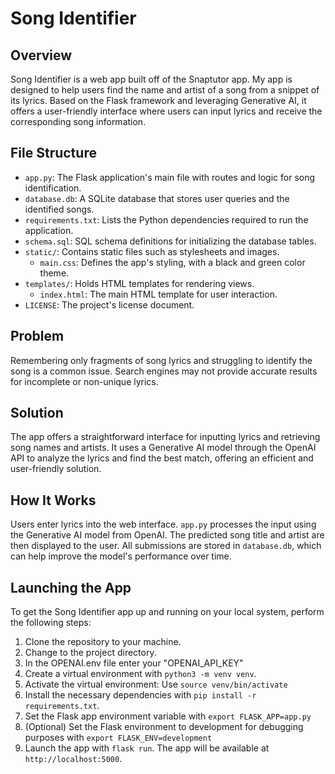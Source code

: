 # Song Identifier

## Overview
Song Identifier is a web app built off of the Snaptutor app. My app is designed to help users find the name and artist of a song from a snippet of its lyrics. Based on the Flask framework and leveraging Generative AI, it offers a user-friendly interface where users can input lyrics and receive the corresponding song information.

## File Structure
- `app.py`: The Flask application's main file with routes and logic for song identification.
- `database.db`: A SQLite database that stores user queries and the identified songs.
- `requirements.txt`: Lists the Python dependencies required to run the application.
- `schema.sql`: SQL schema definitions for initializing the database tables.
- `static/`: Contains static files such as stylesheets and images.
  - `main.css`: Defines the app's styling, with a black and green color theme.
- `templates/`: Holds HTML templates for rendering views.
  - `index.html`: The main HTML template for user interaction.
- `LICENSE`: The project's license document.

## Problem
Remembering only fragments of song lyrics and struggling to identify the song is a common issue. Search engines may not provide accurate results for incomplete or non-unique lyrics.

## Solution
The app offers a straightforward interface for inputting lyrics and retrieving song names and artists. It uses a Generative AI model through the OpenAI API to analyze the lyrics and find the best match, offering an efficient and user-friendly solution.

## How It Works
Users enter lyrics into the web interface. `app.py` processes the input using the Generative AI model from OpenAI. The predicted song title and artist are then displayed to the user. All submissions are stored in `database.db`, which can help improve the model's performance over time.

## Launching the App
To get the Song Identifier app up and running on your local system, perform the following steps:

1. Clone the repository to your machine.
2. Change to the project directory.
3. In the OPENAI.env file enter your "OPENAI_API_KEY"
4. Create a virtual environment with `python3 -m venv venv`.
5. Activate the virtual environment:
      Use `source venv/bin/activate`
6. Install the necessary dependencies with `pip install -r requirements.txt`.
7. Set the Flask app environment variable with `export FLASK_APP=app.py` 
8. (Optional) Set the Flask environment to development for debugging purposes with `export FLASK_ENV=development` 
9. Launch the app with `flask run`. The app will be available at `http://localhost:5000`.
